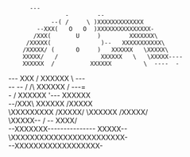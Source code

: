           ---                                     
                    -        --                             
                --( /     \ )XXXXXXXXXXXXX                   
            --XXX(   O   O  )XXXXXXXXXXXXXXX-              
           /XXX(       U     )        XXXXXXX\               
         /XXXXX(              )--   XXXXXXXXXXX\             
        /XXXXX/ (      O     )   XXXXXX   \XXXXX\
        XXXXX/   /            XXXXXX   \   \XXXXX----        
        XXXXXX  /          XXXXXX         \  ----  -         
---     XXX  /          XXXXXX      \           ---        
  --  --  /      /\  XXXXXX            /     ---=         
    -        /    XXXXXX              '--- XXXXXX         
      --\/XXX\ XXXXXX                      /XXXXX         
        \XXXXXXXXX                        /XXXXX/
         \XXXXXX                         /XXXXX/         
           \XXXXX--  /                -- XXXX/       
            --XXXXXXX---------------  XXXXX--         
               \XXXXXXXXXXXXXXXXXXXXXXXX-            
                 --XXXXXXXXXXXXXXXXXX-
